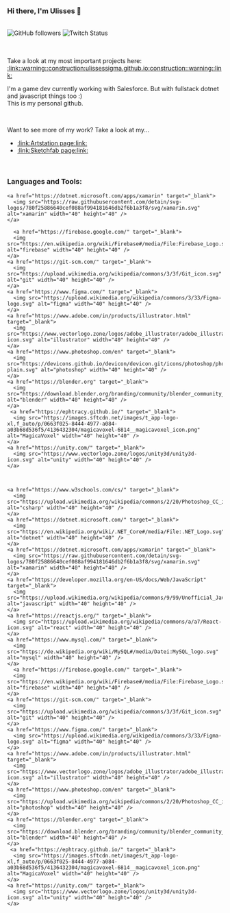 <div>
  <h3 >Hi there, I'm Ulisses 👋</h3>
  <br>
  <img alt="GitHub followers" src="https://img.shields.io/github/followers/ulissessigma?style=social">
  <img alt="Twitch Status" src="https://img.shields.io/twitch/status/ulissessigma?style=social">
</div>
<br>
<br>
<div>
  <p>
     Take a look at my most important projects here: <a href="http://ulissessigma.github.io">:link::warning::construction:ulissessigma.github.io:construction::warning::link:</a>
  </p>
</div>
<div>
  <p>
       I'm a game dev currently working with Salesforce. But with fullstack dotnet and javascript things too :)
      <br>This is my personal github.
  </p>
</div>
<br>
<div>
  <p> Want to see more of my work? Take a look at my... </p>
  <ul>
    <li><a href="https://www.artstation.com/ulissessigma">:link:Artstation page:link:</a></li>
    <li><a href="https://sketchfab.com/UlissesSigma">:link:Sketchfab page:link:</a></li>
  </ul>
</div>
<br>
<h3 align="left">
  Languages and Tools:
</h3>
<p align="left">

    <a href="https://dotnet.microsoft.com/apps/xamarin" target="_blank">
      <img src="https://raw.githubusercontent.com/detain/svg-logos/780f25886640cef088af994181646db2f6b1a3f8/svg/xamarin.svg" alt="xamarin" width="40" height="40" />
    </a>

      <a href="https://firebase.google.com/" target="_blank"> 
      <img src="https://en.wikipedia.org/wiki/Firebase#/media/File:Firebase_Logo.svg" alt="firebase" width="40" height="40" />
    </a>
    <a href="https://git-scm.com/" target="_blank"> 
      <img src="https://upload.wikimedia.org/wikipedia/commons/3/3f/Git_icon.svg" alt="git" width="40" height="40" />
    </a>
    <a href="https://www.figma.com/" target="_blank"> 
      <img src="https://upload.wikimedia.org/wikipedia/commons/3/33/Figma-logo.svg" alt="figma" width="40" height="40" />
    </a>
    <a href="https://www.adobe.com/in/products/illustrator.html" target="_blank">
      <img src="https://www.vectorlogo.zone/logos/adobe_illustrator/adobe_illustrator-icon.svg" alt="illustrator" width="40" height="40" /> 
    </a>
    <a href="https://www.photoshop.com/en" target="_blank">
      <img src="https://devicons.github.io/devicon/devicon.git/icons/photoshop/photoshop-plain.svg" alt="photoshop" width="40" height="40" />
    </a>
    <a href="https://blender.org" target="_blank"> 
      <img src="https://download.blender.org/branding/community/blender_community_badge_white.svg" alt="blender" width="40" height="40" />
    </a>
     <a href="https://ephtracy.github.io/" target="_blank"> 
      <img src="https://images.sftcdn.net/images/t_app-logo-xl,f_auto/p/0663f025-8444-4977-a084-a03b68d536f5/4136432304/magicavoxel-6814__magicavoxel_icon.png" alt="MagicaVoxel" width="40" height="40" />
    </a>
    <a href="https://unity.com/" target="_blank"> 
      <img src="https://www.vectorlogo.zone/logos/unity3d/unity3d-icon.svg" alt="unity" width="40" height="40" /> 
    </a>
  
  
  
    <a href="https://www.w3schools.com/cs/" target="_blank">
      <img src="https://upload.wikimedia.org/wikipedia/commons/2/20/Photoshop_CC_icon.png" alt="csharp" width="40" height="40" />
    </a>
    <a href="https://dotnet.microsoft.com/" target="_blank">
      <img src="https://en.wikipedia.org/wiki/.NET_Core#/media/File:.NET_Logo.svg" alt="dotnet" width="40" height="40" />
    </a>
    <a href="https://dotnet.microsoft.com/apps/xamarin" target="_blank">
      <img src="https://raw.githubusercontent.com/detain/svg-logos/780f25886640cef088af994181646db2f6b1a3f8/svg/xamarin.svg" alt="xamarin" width="40" height="40" />
    </a>
    <a href="https://developer.mozilla.org/en-US/docs/Web/JavaScript" target="_blank"> 
      <img src="https://upload.wikimedia.org/wikipedia/commons/9/99/Unofficial_JavaScript_logo_2.svg" alt="javascript" width="40" height="40" />
    </a>
    <a href="https://reactjs.org/" target="_blank">
      <img src="https://upload.wikimedia.org/wikipedia/commons/a/a7/React-icon.svg" alt="react" width="40" height="40" /> 
    </a>
    <a href="https://www.mysql.com/" target="_blank">
      <img src="https://de.wikipedia.org/wiki/MySQL#/media/Datei:MySQL_logo.svg" alt="mysql" width="40" height="40" />
    </a>
      <a href="https://firebase.google.com/" target="_blank"> 
      <img src="https://en.wikipedia.org/wiki/Firebase#/media/File:Firebase_Logo.svg" alt="firebase" width="40" height="40" />
    </a>
    <a href="https://git-scm.com/" target="_blank"> 
      <img src="https://upload.wikimedia.org/wikipedia/commons/3/3f/Git_icon.svg" alt="git" width="40" height="40" />
    </a>
    <a href="https://www.figma.com/" target="_blank"> 
      <img src="https://upload.wikimedia.org/wikipedia/commons/3/33/Figma-logo.svg" alt="figma" width="40" height="40" />
    </a>
    <a href="https://www.adobe.com/in/products/illustrator.html" target="_blank">
      <img src="https://www.vectorlogo.zone/logos/adobe_illustrator/adobe_illustrator-icon.svg" alt="illustrator" width="40" height="40" /> 
    </a>
    <a href="https://www.photoshop.com/en" target="_blank">
      <img src="https://upload.wikimedia.org/wikipedia/commons/2/20/Photoshop_CC_icon.png" alt="photoshop" width="40" height="40" />
    </a>
    <a href="https://blender.org" target="_blank"> 
      <img src="https://download.blender.org/branding/community/blender_community_badge_white.svg" alt="blender" width="40" height="40" />
    </a>
     <a href="https://ephtracy.github.io/" target="_blank"> 
      <img src="https://images.sftcdn.net/images/t_app-logo-xl,f_auto/p/0663f025-8444-4977-a084-a03b68d536f5/4136432304/magicavoxel-6814__magicavoxel_icon.png" alt="MagicaVoxel" width="40" height="40" />
    </a>
    <a href="https://unity.com/" target="_blank"> 
      <img src="https://www.vectorlogo.zone/logos/unity3d/unity3d-icon.svg" alt="unity" width="40" height="40" /> 
    </a>
</p>
